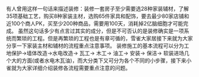 有人曾用这样一句话来描述装修：装修一套房子至少需要选28种家装辅材，了解35项基础工艺，购买8种家装主材，选购65件家具和配饰，要去最少80家店铺和近100个商人PK，买至少200种商品，需要用100天，消耗掉2亿脑细胞才可能完成。
虽然这句话多少有点言过其实的成分，但是不可否认的是装修确实是一项系统而繁琐的工程。但是再繁琐的工程也是有章可循的，雪雀大家居接下来就为大家分享一下家装主材和辅材的流程重点注意事项。
装修施工的基本流程可以分为工地保护→墙体改造→水电改造→ 瓦工→ 木工→ 油工→ 安装→ 保洁→ 软装进场几个大的方面(或者水电木瓦油)，而大分类下又可分为各个不同的小步骤，接下来小雀就为大家详细介绍装修各流程需要重点注意的问题。

